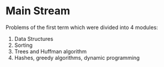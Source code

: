 # Main Stream
Problems of the first term which were divided into 4 modules:
1) Data Structures
2) Sorting
3) Trees and Huffman algorithm
4) Hashes, greedy algorithms, dynamic programming
